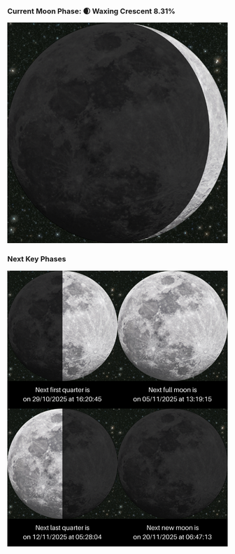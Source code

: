 ### Current Moon Phase: 🌒 Waxing Crescent 8.31%
![Moon Phase](moonphase.png)
### Next Key Phases
![Gallery](gallery.png)